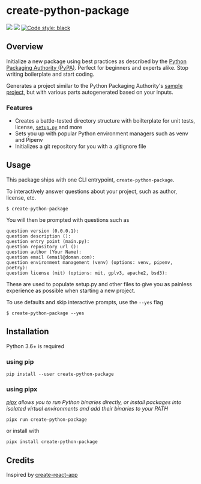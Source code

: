 # create-python-package

<p>
<a href="https://travis-ci.org/cs01/create-python-package"><img src="https://travis-ci.org/cs01/create-python-package.svg?branch=master" /></a>

<a href="https://pypi.python.org/pypi/pipx/">
<img src="https://img.shields.io/badge/pypi-0.2.0.3-blue.svg" /></a>
<a href="https://github.com/ambv/black"><img alt="Code style: black" src="https://img.shields.io/badge/code%20style-black-000000.svg"></a>
</p>

## Overview
Initialize a new package using best practices as described by the [Python Packaging Authority (PyPA)](https://packaging.python.org/tutorials/packaging-projects/). Perfect for beginners and experts alike. Stop writing boilerplate and start coding.

Generates a project similar to the Python Packaging Authority's [sample project](https://github.com/pypa/sampleproject), but with various parts autogenerated based on your inputs.

### Features
* Creates a battle-tested directory structure with boilterplate for unit tests, license, [`setup.py`](https://github.com/pypa/sampleproject/blob/master/setup.py) and more
* Sets you up with popular Python environment managers such as venv and Pipenv
* Initializes a git repository for you with a .gitignore file

## Usage
This package ships with one CLI entrypoint, `create-python-package`.

To interactively answer questions about your project, such as author, license, etc.
```
$ create-python-package
```
You will then be prompted with questions such as
```
question version (0.0.0.1):
question description ():
question entry point (main.py):
question repository url ():
question author (Your Name):
question email (email@doman.com):
question environment management (venv) (options: venv, pipenv, poetry):
question license (mit) (options: mit, gplv3, apache2, bsd3):
```
These are used to populate setup.py and other files to give you as painless experience as possible when starting a new project.

To use defaults and skip interactive prompts, use the `--yes` flag
```
$ create-python-package --yes
```

## Installation
Python 3.6+ is required

### using pip
```
pip install --user create-python-package
```

### using pipx
*[pipx](https://github.com/pipxproject/pipx) allows you to run Python binaries directly, or install packages into isolated virtual environments and add their binaries to your PATH*
```
pipx run create-python-package
```

or install with

```
pipx install create-python-package
```

## Credits
Inspired by [create-react-app](https://github.com/facebook/create-react-app)
